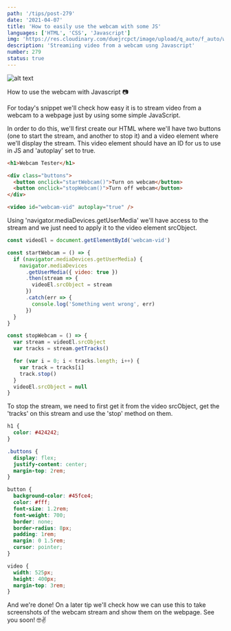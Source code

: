 ```yaml
---
path: '/tips/post-279'
date: '2021-04-07'
title: 'How to easily use the webcam with some JS'
languages: ['HTML', 'CSS', 'Javascript']
img: 'https://res.cloudinary.com/duejrcpct/image/upload/q_auto/f_auto/w_1000/v1617796633/tips/279-1_g6imxx.png'
description: 'Streamiing video from a webcam usng Javascript'
number: 279
status: true
---
```


![alt text](https://res.cloudinary.com/duejrcpct/image/upload/q_auto/v1617796756/tips/279-2_p1owta.gif 'Webcam tester')

How to use the webcam with Javascript 📷

For today's snippet we'll check how easy it is to stream video from a webcam to a webpage just by using some simple JavaScript.

In order to do this, we'll first create our HTML where we'll have two buttons (one to start the stream, and another to stop it) and a video element where we'll display the stream. This video element should have an ID for us to use in JS and 'autoplay' set to true.

```html
<h1>Webcam Tester</h1>

<div class="buttons">
  <button onclick="startWebcam()">Turn on webcam</button>
  <button onclick="stopWebcam()">Turn off webcam</button>
</div>

<video id="webcam-vid" autoplay="true" />
```

Using 'navigator.mediaDevices.getUserMedia' we'll have access to the stream and we just need to apply it to the video element srcObject.

```javascript
const videoEl = document.getElementById('webcam-vid')

const startWebcam = () => {
  if (navigator.mediaDevices.getUserMedia) {
    navigator.mediaDevices
      .getUserMedia({ video: true })
      .then(stream => {
        videoEl.srcObject = stream
      })
      .catch(err => {
        console.log('Something went wrong', err)
      })
  }
}

const stopWebcam = () => {
  var stream = videoEl.srcObject
  var tracks = stream.getTracks()

  for (var i = 0; i < tracks.length; i++) {
    var track = tracks[i]
    track.stop()
  }
  videoEl.srcObject = null
}
```

To stop the stream, we need to first get it from the video srcObject, get the 'tracks' on this stream and use the 'stop' method on them.

```css
h1 {
  color: #424242;
}

.buttons {
  display: flex;
  justify-content: center;
  margin-top: 2rem;
}

button {
  background-color: #45fce4;
  color: #fff;
  font-size: 1.2rem;
  font-weight: 700;
  border: none;
  border-radius: 8px;
  padding: 1rem;
  margin: 0 1.5rem;
  cursor: pointer;
}

video {
  width: 525px;
  height: 400px;
  margin-top: 3rem;
}
```

And we're done! On a later tip we'll check how we can use this to take screenshots of the webcam stream and show them on the webpage. See you soon! 🤓✌️
